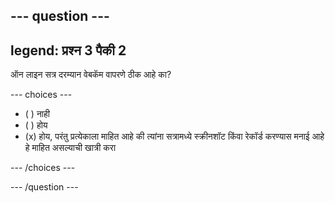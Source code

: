 --- question ---
---
legend: प्रश्न 3 पैकी 2
---

ऑन लाइन सत्र दरम्यान वेबकॅम वापरणे ठीक आहे का?

--- choices ---

- ( ) नाही
- ( ) होय
- (x) होय, परंतु प्रत्येकाला माहित आहे की त्यांना सत्रामध्ये स्क्रीनशॉट किंवा रेकॉर्ड करण्यास मनाई आहे हे माहित असल्याची खात्री करा

--- /choices ---

--- /question ---
